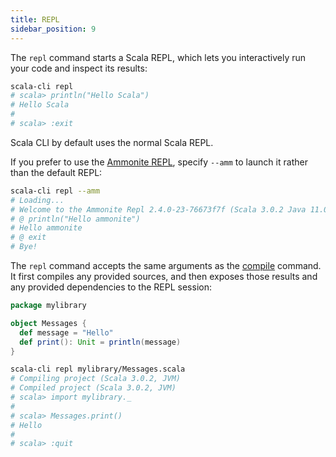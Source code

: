 ```yaml
---
title: REPL
sidebar_position: 9
---
```


The `repl` command starts a Scala REPL, which lets you interactively run your code and inspect its results:

```bash ignore
scala-cli repl
# scala> println("Hello Scala")
# Hello Scala
#
# scala> :exit
```

Scala CLI by default uses the normal Scala REPL.

If you prefer to use the [Ammonite REPL](https://ammonite.io/#Ammonite-REPL), specify `--amm` to launch it rather than the default REPL:

```bash ignore
scala-cli repl --amm
# Loading...
# Welcome to the Ammonite Repl 2.4.0-23-76673f7f (Scala 3.0.2 Java 11.0.11)
# @ println("Hello ammonite")
# Hello ammonite
# @ exit
# Bye!
```

The `repl` command accepts the same arguments as the [compile](./compile.md) command. It first compiles any provided sources, and then exposes those results and any provided dependencies to the REPL session:

```scala title=mylibrary/Messages.scala
package mylibrary

object Messages {
  def message = "Hello"
  def print(): Unit = println(message)
}
```
```bash ignore
scala-cli repl mylibrary/Messages.scala
# Compiling project (Scala 3.0.2, JVM)
# Compiled project (Scala 3.0.2, JVM)
# scala> import mylibrary._
#
# scala> Messages.print()
# Hello
#
# scala> :quit
```
